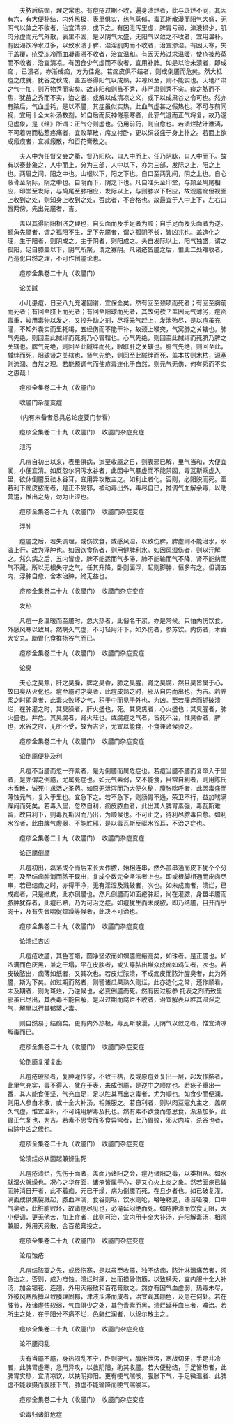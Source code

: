 <!-- { "loadSidebar": true } -->
　　夫脓后结痂，理之常也。有痘疮过期不收，遍身溃烂者，此与斑烂不同，其因有六，有大便秘结，内外热极，表里俱实，热气蒸郁，毒瓦斯散漫而阳气大盛，无阴气以敛之不收者，治宜清凉，或下之。有因泄泻里虚，脾胃亏弱，津液损少，肌肉分虚而元气外散，表里不固，是以阴气太盛，无阳气以敛之不收者，宜用温补。有因渴饮冷水过多，以致水溃于脾，湿淫肌肉而不收者，治宜渗湿。有因天寒，失于盖覆，疮受冻冷而血凝毒滞不收者，治宜温和。有因天热过求温暖，使疮被热蒸而不收者，治宜清凉。有因食少气虚而不收者，宜用补脾。如是以治未溃者，即成痂 ，已溃者，亦渐成痂，方为佳兆。若痂皮俱不结者，则成倒靥而危矣。然大抵痘之成就，犹谷之秋成，盖五谷得阳气以成熟，非凉风至，则不能实也。天地严肃之气一加，则万物秀而实矣。故非阳和则苗不秀，非严肃则秀不实。痘之脓而不焦，犹苗之秀而不实，治之者，或解以成清凉之义，或下以成肃谷之令可也。然亦有脓后，气血虚耗，是以不靥，其症虽似实热，此血气虚甚之假热也。不可与前同视，宜用十全大补汤数剂。如自后而反神倦恶寒者，此邪气退而正气将复，故乃遂见虚象，是《经》所谓：正气夺则虚也。仍用前药，则自愈也。若溃烂脓汁淋漓，不可着席而粘惹疼痛者，宜败草散，席立衬卧，更以绢袋盛于身上扑之。若面上欲成瘢痕者，宜减瘢散，和百花膏敷之。

　　夫人中为任督交会之衢，督乃阳脉，自人中而上。任乃阴脉，自人中而下。故有以泰卦象之，人中而上，分为三部，人中以下，亦为三部，发际之上，阳之上也。两眉之间，阳之中也。山根以下，阳之下也。自口至两乳间，阴之上也。自心蔽骨至阴际，阴之中也。自阴而下，阴之下也。凡自准头至印堂，与颏至鸠尾相应，印堂至发际，与鸠尾至膝相应，发际以上，与则膝以下相应，故观靥痂但视面上收到之处，则知身上收到之处，否此者，不合格也。故最宜于人中上下，左右口唇两傍，先出先靥者，吉。

　　盖以其得阴阳相济之理也，自头面而及手足者为顺；自手足而及头面者为逆。额角先靥者，谓之孤阳不生，足下先靥者，谓之孤阴不长，皆凶兆也。盖造化之理，生于阳者，则阴成之。主于阴者，则阳成之。头自发际以上，阳气独盛，谓之孤阳，足自膝盖以下，阴气所聚，谓之寡阴。凡诸疮皆靥之后，惟此二处难收者，乃造化自然之理，不可作倒靥论也。

　　痘疹全集卷二十九（收靥门）

　　论关馘

　　小儿患痘，日至八九充灌回谢，宜保全矣。然有回至颈项而死者；有回至胸前而死者；有回至脐上而死者；有回至阳球而死者，其故何欤？盖因元气薄劣，痘密毒重，峻用毒物以发之，又投升动之剂，尽将元气赶上，发泄殆尽，是以痘虽充灌，不知外囊实而里耗竭，五经伤而不能干补，故颈上喉突，气窝肺之关辖也。肺气先绝，则回至此馘绊而死胸乃心管辖也。心气先绝，则回至此馘绊而死脐乃脾之关辖也。脾气先绝，则回至此馘绊而死，眼眶肝之关辖也。肝气先绝，则回至此，馘绊而死，阳球肾之关辖也，肾气先绝，则回至此馘绊而死，盖本拔则木枯，源塞则流涸、自然之理。若能预调气而使痘毒连化于自然，则元气无伤，何有秀而不实之患哉！

　　痘疹全集卷二十九（收靥门）

　　收靥门杂症变症

　　（内有未备者悉具总论痘要门参看）

　　痘疹全集卷二十九（收靥门）　收靥门杂症变症

　　泄泻

　　凡痘自初出以来，表里俱病，迨至收靥之日，则表邪已解，里气当和，大便宜润，小便宜清。如反忽尔洞泻水谷者，此因中气暴虚而不能禁固，毒瓦斯乘虚入里，欲休倒靥反祛木谷耳，宜用异攻散主之。如利止者化。否则，必阳脱而死。至若利下痂皮脓而者，是正不受邪，被动毒出外，毒尽自已，推调气血解余毒，以助营运，惟出之势，勿为止涩也。

　　痘疹全集卷二十九（收靥门）　收靥门杂症变症

　　浮肿

　　痘靥之后，若失调理，或伤饮食，或感风湿，以致伤脾，脾虚则不能治水，水溢上行，故为浮肿也。如因饮食伤者，则用健脾利水。如因风湿伤者，则以汗解之。然久病之后，五内皆虚，脾不能运而气多滞，肺不能输而气不降，肾不能纳而气不藏，所以无根失守之气，任其升降，卧则面浮，起则脚肿，恒多有之。但调五内，浮肿自愈，舍本治肿，终无益也。

　　痘疹全集卷二十九（收靥门）　收靥门杂症变症

　　发热

　　凡痘一身温暖而至靥时，忽大热者，此俗名干浆，亦是常候。只怕内伤饮食，外感风寒以致耳。然病久气虚，不可轻用汗下。如外伤者，参苏饮。内伤者，木香大安丸，助胃化食推扬谷气而已。

　　痘疹全集卷二十九（收靥门）　收靥门杂症变症

　　论臭

　　夫心之臭焦，肝之臭臊，脾之臭香，肺之臭腥，肾之臭腐，然且臭皆属于心，故曰臭从火化也。痘至靥时才臭者，此痘成熟之时，邪从自内而出也，为吉。若养浆之时即臭者，此毒火败坏之气，积于中而见于外也，为凶。至若瘙痒而抓破溃烂，在肿灌之时，其臭臊者，肝火盛也，死。其臭焦者，心火盛也；其臭腥者，肺火盛也，并危。其臭腐者，肾火旺也。或腐痘之气者，皆死不治，惟臭香者，脾也，水谷之府，无所不受，故为吉论，尤宜以能食，不食兼诸候验之。

　　痘疹全集卷二十九（收靥门）　收靥门杂症变症

　　论倒靥便秘及利

　　凡痘不当靥而忽一齐紫者，是为倒靥而属危症也。若痘当靥不靥而复卒入于里者，是亦谓之倒靥，尤属死症也。如元气素弱，又不能食，目常自利者，则用陈氏木香散，诚死中求活之圣药。如原无泄泻而乃大便久秘，腹胀喘呼者，此因毒盛而薄蚀元气，复入于里也。宜急下之。若不急下，则肠胃不通，荣卫不行，益加喘满躁闷而死矣。若毒入里，忽然自利，痂皮脓血者，此出其人脾胃素强，毒瓦斯难留，故自利下，则毒瓦斯因而乃出，为顺候也。不可止之，待利尽脓毒自愈。如利水谷者，此由脾气虚弱，不能胜邪，是以毒瓦斯反驱水谷耳，不治之症也。

　　痘疹全集卷二十九（收靥门）　收靥门杂症变症

　　论正靥倒靥

　　凡痘初出，磊落成个而后来长大作脓，始相连串，然外虽串通而皮下犹个个分明，及至结痂肿消而脓干现出，复成个数完全坚浓者上也。即或根脚相通而皮肉尽串，若已结痂之时，亦得干净，无有淫湿及溅破者，次也。如未成痂者，溃烂，已成痂者，只是嫩皮，此亦倒靥也。然凡倒靥而如面疮肿起，尚在灌脓，身虽半靥而脓肿犹存者，此痘已熟，乃为可治之症。如痘犹生而未成脓，即乃结靥，目开而乎肉干，及有失音喘促烦躁等候者，此决不可治也。

　　痘疹全集卷二十九（收靥门）　收靥门杂症变症

　　论溃烂吉凶

　　凡痘疮收靥，其色苍蜡，圆净坚浓而如螺靥痂瘢高矣，如珠者。是正靥也。如浓满而色灰黑，兼之干塌，平在皮肤者，或头穿脓出堆众成痂如鸡矢者，次也。若皮破脓出，痂薄如纸者，又其次也。若皮烂脓溃，不成痂皮而脓汁腥臭者，此为外靥，斯为下矣。如过期而然者，则譬诸瓜果熟久则烂，此亦造化之常，还作顺看，未及期者，则为斑烂，乃逆候也，必变倒靥而死。然有因过服参 托表之剂而致里邪虽已尽出，其表毒不能自解，是以过期而腐烂不收者，治宜解表以胜其湿淫之气，解里以行其郁蒸之毒。

　　则自然易于结痂矣。更有内外热极，毒瓦斯散漫，无阴气以敛之者，惟宜清凉解毒而已。

　　痘疹全集卷二十九（收靥门）　收靥门杂症变症

　　论倒靥复灌复出

　　凡痘疮破损者，复肿灌作浆，不致干枯，及或原痘处复出一层，起发作脓者，此里气充实，毒不得入，犹在于表，未成倒靥，是逆中之顺症也。若疮子重出一番，其人能食便坚，气充血足，足以胜其再出之毒者，尤为顺也。如食少而便润，则用人参白术散，或十全大补汤，相兼服之。若自利者，则以肉豆寇丸主之，盖病久气虚，惟宜温补，不可纯用解毒及托也。然有素不欲食而忽思食，渐渐加多，此胃正气复也，为吉。若素不思食而多食异常者，此乃胃败，邪火内攻，杀谷也者，曰除中凶之候也。

　　痘疹全集卷二十九（收靥门）　收靥门杂症变症

　　论溃烂必从面起兼辨生死

　　凡痘疮溃烂，先伤于面者，盖面乃诸阳之会，痘乃诸阳之毒，以类相从。如水就湿火就燥也。况心之华在面，诸疮皆属于心，是又心火上炎之象。然若面疮已破而肿消日开者，此不着痂，元已干燥，病为倒靥而死，在旦夕者也。如已破复灌，满面成供焦裂溅起，脓血淋漓，食谷则呕，饮水则呛，咯唾粘涎，语音哑嗄，口中气臭者，此脏腑败坏，故诸症尽见也，必淹延闷绝而死。如疮肿溃而饮食无阻，大小便调，更无他苦，加上症者，此则可治，宜内用十全大补汤，升阳解毒汤，相须兼服，外用灭瘢散，合百花膏投之。

　　痘疹全集卷二十九（收靥门）　收靥门杂症变症

　　论疳蚀疮

　　凡痘结脓窠之先，或经伤寒，是以虽至收靥，独不结痂，脓汁淋漓痛苦者，须急治之。否则，成为疳蚀。溃烂时痛，出而损骨伤筋，以致横夭，宜内服十全大补汤，加金银花、连翘，外用灭瘢散和百花膏敷之。然亦有因气血虚弱，热毒未尽，外被风寒所搏以致腠理固郁，津液涩滞而成者，治宜观其颜色，及患在何处。若在肢节，及诸虚怯软弱，气血俱少之处，其色青紫而黑，溃烂延开血出者，难治。若所生之处，在于阳分不痛不烂，色鲜红润者，以绵尔散主之。

　　痘疹全集卷二十九（收靥门）　收靥门杂症变症

　　论不靥闷乱

　　夫有当靥不靥，身热闷乱不宁，卧则硬气，腹胀泄泻，寒战切牙，手足并冷者，此脾胃虚寒，急用异攻，以救阴阳，助其收靥。若大便秘结，手足皆热者，此脾胃实热，宜清凉饮，以扶阴抑阳。更有哽气喘咳，腹胀下气，手足微温者、此脾虚不能收摄而腹胀下气，肺虚不能输降而哽气喘唆耳。

　　痘疹全集卷二十九（收靥门）　收靥门杂症变症

　　论毒归诸脏危症

